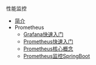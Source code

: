 性能监控

* [简介](markdown/CloudNative/Monitor/_readme.md)
* Prometheus
    * [Grafana快速入门](markdown/CloudNative/Monitor/Grafana快速入门.md)
    * [Prometheus快速入门](markdown/CloudNative/Monitor/Prometheus快速入门.md)
    * [Prometheus核心概念](markdown/CloudNative/Monitor/Prometheus核心概念.md)
    * [Prometheus监控SpringBoot](markdown/CloudNative/Monitor/Prometheus监控SpringBoot.md)
